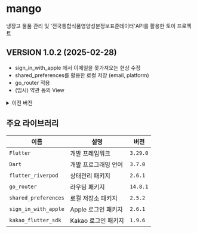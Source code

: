 # mango

냉장고 물품 관리 및 '전국통합식품영양성분정보표준데이터'API를 활용한 토이 프로젝트

## VERSION 1.0.2 (2025-02-28)
 - sign_in_with_apple 에서 이메일을 못가져오는 현상 수정
 - shared_preferences를 활용한 로컬 저장 (email, platform)
 - go_router 적용
 - (임시) 약관 동의 View

<details>
    <summary>이전 버전</summary>

| 버전           | 설명                           | 날짜               |
| ------------ | ---------------------------- | ----------------- |
| `1.0.1`      | 카카오 / 애플 로그인 구현       | `2025-02-19` |
| `1.0.0`      | 프로젝트 생성       | `2025-02-17` |

</details>

## 주요 라이브러리

| 이름           | 설명                           | 버전               |
| ------------ | ---------------------------- | ----------------- |
| `Flutter`      | 개발 프레임워크       | `3.29.0` |
| `Dart`      | 개발 프로그래밍 언어       | `3.7.0` |
| `flutter_riverpod`      | 상태관리 패키지       | `2.6.1` |
| `go_router`      | 라우팅 패키지       | `14.8.1` |
| `shared_preferences`      | 로컬 저장소 패키지       | `2.5.2` |
| `sign_in_with_apple`      | Apple 로그인 패키지       | `2.6.1` |
| `kakao_flutter_sdk`      | Kakao 로그인 패키지       | `1.9.6` |

